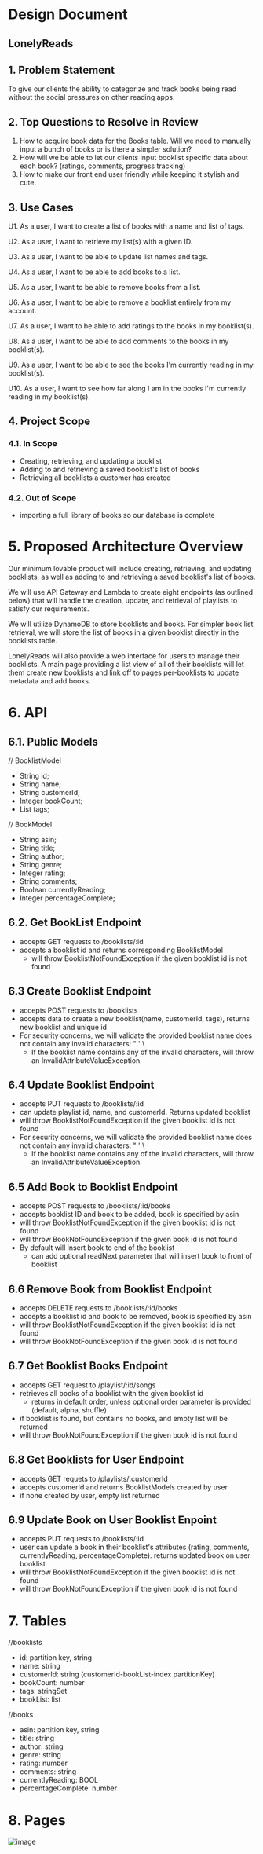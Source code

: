 # Design Document

## LonelyReads

## 1. Problem Statement

To give our clients the ability to categorize and track books being read without the social pressures on other reading apps.

## 2. Top Questions to Resolve in Review

1. How to acquire book data for the Books table. Will we need to manually input a bunch of books or is there a simpler solution?
2. How will we be able to let our clients input booklist specific data about each book? (ratings, comments, progress tracking)
3. How to make our front end user friendly while keeping it stylish and cute.

## 3. Use Cases

U1. As a user, I want to create a list of books with a name and list of tags.

U2. As a user, I want to retrieve my list(s) with a given ID.

U3. As a user, I want to be able to update list names and tags.

U4. As a user, I want to be able to add books to a list.

U5. As a user, I want to be able to remove books from a list.

U6. As a user, I want to be able to remove a booklist entirely from my account.

U7. As a user, I want to be able to add ratings to the books in my booklist(s).

U8. As a user, I want to be able to add comments to the books in my booklist(s).

U9. As a user, I want to be able to see the books I'm currently reading in my booklist(s).

U10. As a user, I want to see how far along I am in the books I'm currently reading in my booklist(s).

## 4. Project Scope

### 4.1. In Scope

- Creating, retrieving, and updating a booklist
- Adding to and retrieving a saved booklist's list of books
- Retrieving all booklists a customer has created

### 4.2. Out of Scope

- importing a full library of books so our database is complete

# 5. Proposed Architecture Overview

Our minimum lovable product will include creating, retrieving, and updating booklists, as well as adding to and retrieving a saved booklist's list of books. 

We will use API Gateway and Lambda to create eight endpoints (as outlined below) that will handle the creation, update, and retrieval of playlists to satisfy our requirements. 

We will utilize DynamoDB to store booklists and books. For simpler book list retrieval, we will store the list of books in a given booklist directly in the booklists table.

LonelyReads will also provide a web interface for users to manage their booklists. A main page providing a list view of all of their booklists will let them create new booklists and link off to pages per-booklists to update metadata and add books.

# 6. API

## 6.1. Public Models
// BooklistModel
- String id;
- String name;
- String customerId;
- Integer bookCount;
- List<String> tags;

// BookModel
- String asin;
- String title;
- String author;
- String genre;
- Integer rating;
- String comments;
- Boolean currentlyReading;
- Integer percentageComplete;

## 6.2. Get BookList Endpoint

- accepts GET requests to /booklists/:id
- accepts a booklist id and returns corresponding BooklistModel
    - will throw BooklistNotFoundException if the given booklist id is not found

## 6.3 Create Booklist Endpoint

- accepts POST requests to /booklists
- accepts data to create a new booklist(name, customerId, tags), returns new booklist and unique id
- For security concerns, we will validate the provided booklist name does not contain any invalid characters: " ' \
    - If the booklist name contains any of the invalid characters, will throw an InvalidAttributeValueException.

## 6.4 Update Booklist Endpoint

- accepts PUT requests to /booklists/:id
- can update playlist id, name, and customerId. Returns updated booklist
- will throw BooklistNotFoundException if the given booklist id is not found
- For security concerns, we will validate the provided booklist name does not contain any invalid characters: " ' \
    - If the booklist name contains any of the invalid characters, will throw an InvalidAttributeValueException.
 
## 6.5 Add Book to Booklist Endpoint

- accepts POST requests to /booklists/:id/books
- accepts booklist ID and book to be added, book is specified by asin
- will throw BooklistNotFoundException if the given booklist id is not found
- will throw BookNotFoundException if the given book id is not found
- By default will insert book to end of the booklist
    - can add optional readNext parameter that will insert book to front of booklist
 
## 6.6 Remove Book from Booklist Endpoint

- accepts DELETE requests to /booklists/:id/books
- accepts a booklist id and book to be removed, book is specified by asin
- will throw BooklistNotFoundException if the given booklist id is not found
- will throw BookNotFoundException if the given book id is not found

 ## 6.7 Get Booklist Books Endpoint

- accepts GET request to /playlist/:id/songs
- retrieves all books of a booklist with the given booklist id
    - returns in default order, unless optional order parameter is provided (default, alpha, shuffle)
- if booklist is found, but contains no books, and empty list will be returned
- will throw BookNotFoundException if the given book id is not found

## 6.8 Get Booklists for User Endpoint

- accepts GET requets to /playlists/:customerId
- accepts customerId and returns BooklistModels created by user
- if none created by user, empty list returned

## 6.9 Update Book on User Booklist Enpoint

- accepts PUT requests to /booklists/:id
- user can update a book in their booklist's attributes (rating, comments, currentlyReading, percentageComplete). returns updated book on user 	booklist
- will throw BooklistNotFoundException if the given booklist id is not found
- will throw BookNotFoundException if the given book id is not found

# 7. Tables

//booklists
- id: partition key, string
- name: string
- customerId: string (customerId-bookList-index partitionKey)
- bookCount: number
- tags: stringSet
- bookList: list

//books
- asin: partition key, string
- title: string
- author: string
- genre: string
- rating: number
- comments: string
- currentlyReading: BOOL
- percentageComplete: number

# 8. Pages

![image](https://github.com/nss-se-cohort-04/u5-projecttemplate-carbon/assets/146966793/d8bf9a55-3554-468d-8363-d8e48459199d)

